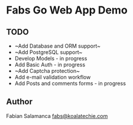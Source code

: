 # Fabs Go Web App Demo

## TODO

* ~Add Database and ORM support~
* ~Add PostgreSQL support~
* Develop Models - in progress
* Add Basic Auth - in progress
* ~Add Captcha protection~
* Add e-mail validation workflow
* Add Posts and comments forms - in progress

## Author

Fabian Salamanca <fabs@koalatechie.com>

